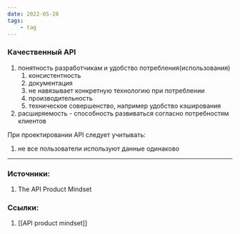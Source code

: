 ```yaml
---
date: 2022-05-28
tags:
    - tag
---
```


### Качественный API

1. понятность разработчикам и удобство потребления(использования) 
    1. консистентность
    1. документация
    1. не навязывает конкретную технологию при потреблении
    1. производительность
    1. техническое совершенство, например удобство кэширования
1. расширяемость - способность развиваться согласно потребностям клиентов

При проектировании API следует учитывать:
1. не все пользователи используют данные одинаково

---

### Источники:
1. The API Product Mindset

### Ссылки:
1. [[API product mindset]]